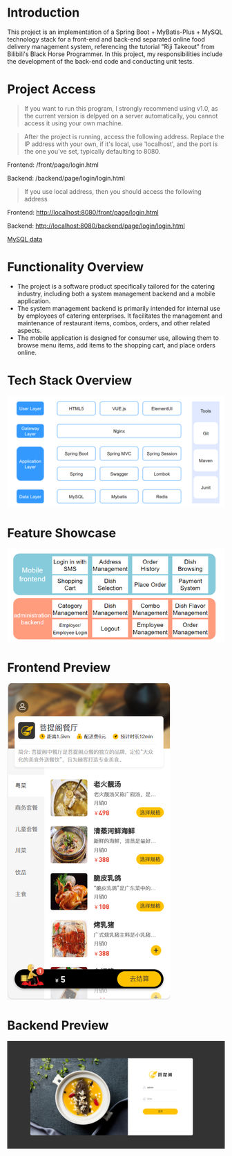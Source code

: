 
# Introduction
This project is an implementation of a Spring Boot + MyBatis-Plus + MySQL technology stack for a front-end and back-end separated online food delivery management system, referencing the tutorial "Riji Takeout" from Bilibili's Black Horse Programmer. In this project, my responsibilities include the development of the back-end code and conducting unit tests.
# Project Access
> If you want to run this program, I strongly recommend using v1.0, as the current version is delpyed on a server automatically, you cannot access it using your own machine.

> After the project is running, access the following address. Replace the IP address with your own, if it's local, use 'localhost', and the port is the one you've set, typically defaulting to 8080.

Frontend: /front/page/login.html

Backend: /backend/page/login/login.html

> If you use local address, then you should access the following address

Frontend: [http://localhost:8080/front/page/login.html](http://localhost:8080/front/page/login.html)

Backend: [http://localhost:8080/backend/page/login/login.html](http://localhost:8080/backend/page/login/login.html)

[MySQL data](https://github.com/600215888/Delivery-Management-System/blob/master/readme_pic/delivery.sql)

# Functionality Overview
* The project is a software product specifically tailored for the catering industry, including both a system management backend and a mobile application.
* The system management backend is primarily intended for internal use by employees of catering enterprises. It facilitates the management and maintenance of restaurant items, combos, orders, and other related aspects.
* The mobile application is designed for consumer use, allowing them to browse menu items, add items to the shopping cart, and place orders online.

# Tech Stack Overview
![](https://github.com/600215888/Delivery-Management-System/raw/master/readme_pic/2.png)
# Feature Showcase
![](https://github.com/600215888/Delivery-Management-System/raw/master/readme_pic/4.png)
# Frontend Preview
![](https://github.com/600215888/Delivery-Management-System/raw/master/readme_pic/5.png)
# Backend Preview
![](https://github.com/600215888/Delivery-Management-System/raw/master/readme_pic/6.png)
